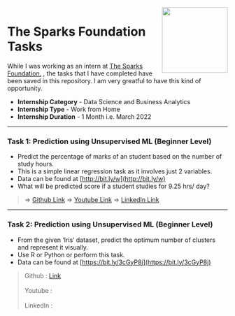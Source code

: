 <img align = right height = 150 width = 150 src = https://www.thesparksfoundationsingapore.org/images/logo_small.png>

#  The Sparks Foundation Tasks
While I was working as an intern at [The Sparks Foundation.](https://www.thesparksfoundationsingapore.org/) , the tasks that I have completed have been saved in this repository. I am very greatful to have this kind of opportunity.

- **Internship Category** - Data Science and Business Analytics
- **Internship Type** - Work from Home
- **Internship Duration** - 1 Month i.e. March 2022
<hr>

### Task 1: Prediction using Unsupervised ML (Beginner Level)
- Predict the percentage of marks of an student based on the number of study hours.
- This is a simple linear regression task as it involves just 2 variables.
- Data can be found at [http://bit.ly/w](http://bit.ly/w)
- What will be predicted score if a student studies for 9.25 hrs/ day?

> => [Github Link](https://github.com/DivyamSingh18/The-Sparks-Foundation-Tasks/blob/main/Task-1%20Prediction%20Using%20Supervised%20ML.ipynb)
>     => [Youtube Link](https://youtu.be/rUSoNV6-A9A ) 
>     => [LinkedIn Link](https://www.linkedin.com/posts/divyam-singh-408b221ba_tsf-thesparksfoundation-griptask-activity-6906933436263862272-Cks5?utm_source=linkedin_share&utm_medium=member_desktop_web ) <br>

<hr>

### Task 2: Prediction using Unsupervised ML (Beginner Level)
- From the given ‘Iris’ dataset, predict the optimum number of clusters and represent it visually.
- Use R or Python or perform this task.
- Data can be found at [https://bit.ly/3cGyP8j](https://bit.ly/3cGyP8j)

> Github   : [Link](https://github.com/DivyamSingh18/The-Sparks-Foundation-Tasks/blob/main/Task-2%20Prediction%20using%20Unsupervised%20ML.ipynb )<br><br>
> Youtube  :  <br><br>
> LinkedIn :  <br>
